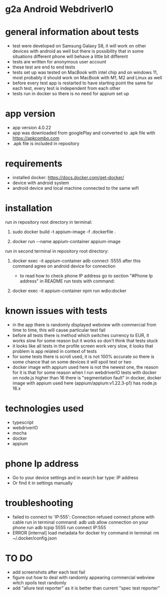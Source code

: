 # g2a Android WebdriverIO

# general information about tests

- test were developed on Samsung Galaxy S8, it will work on other devices with android as well but there is
  possibility that in some situations different phone will behave a little bit different
- tests are written for anonymous user account
- these test are end to end tests
- tests set up was tested on MacBook with intel chip and on windows 11, most probably it should work on MacBook
  with M1, M2 and Linux as well
- before every test app is restarted to have starting point the same for each test, every test is independent
  from each other
- tests run in docker so there is no need for appium set up

# app version

- app version 4.0.22
- app was downloaded from googlePlay and converted to .apk file with https://apkcombo.com
- .apk file is included in repository

# requirements

- installed docker: https://docs.docker.com/get-docker/
- device with android system
- android device and local machine connected to the same wifi

# installation

run in repository root directory in terminal:

1. sudo docker build -t appium-image -f .dockerfile .

2. docker run --name appium-container appium-image

run in second terminal in repository root directory:

1. docker exec -it appium-container adb connect <your phone Ip address>:5555
   after this command agree on android device for connection
   - to read how to check phone IP address go to section "#Phone Ip address" in README
run tests with command:

2.  docker exec -it appium-container npm run wdio:docker

# known issues with tests

- in the app there is randomly displayed webview with commercial from time to time, this will cause particular test fail
- before all tests there is method which switches currency to EUR, it works slow for some reason but it works so don't think that tests stuck
- it looks like all tests in the profile screen work very slow, it looks that problem is app related in context of tests
- for some tests there is scroll used, it is not 100% accurate so there is some chance that on some devices it will spoil test or two
- docker image with appium used here is not the newest one, the reason for it is that for some reason when I run webdriverIO tests with docker on node.js higher than 16 there is "segmentation fault" in docker, docker image with appium used here (appium/appium:v1.22.3-p1) has node.js 16.x


# technologies used

- typescript
- webdriverIO
- mocha
- docker
- appium

# phone Ip address
- Go to your device settings and in search bar type: IP address
- Or find it in settings manually

# troubleshooting

- failed to connect to 'IP:555': Connection refused
  connect phone with cable
  run in terminal command: adb usb
  allow connection on your phone
  run adb tcpip 5555
  run connect IP:555
- ERROR [internal] load metadata for docker
  try command in terminal: rm ~/.docker/config.json


# TO DO

- add screenshots after each test fail
- figure out how to deal with randomly appearing commercial webview witch spoils test randomly
- add "allure test reporter" as it is better than current "spec test reporter"